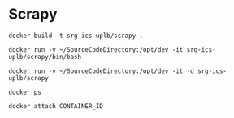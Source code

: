 # Scrapy 
    
`docker build -t srg-ics-uplb/scrapy .`

`docker run -v ~/SourceCodeDirectory:/opt/dev -it srg-ics-uplb/scrapy/bin/bash`

`docker run -v ~/SourceCodeDirectory:/opt/dev -it -d srg-ics-uplb/scrapy`

`docker ps`

`docker attach CONTAINER_ID`

